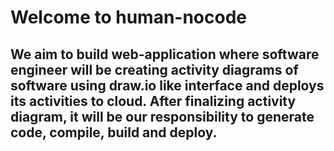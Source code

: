 # Welcome to human-nocode
## We aim to build web-application where software engineer will be creating activity diagrams of software using draw.io like interface and deploys its activities to cloud. After finalizing activity diagram, it will be our responsibility to generate code, compile, build and deploy.

